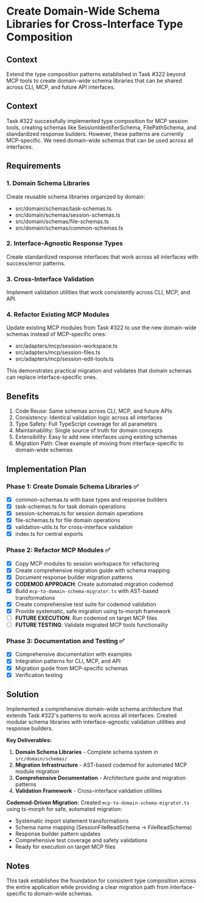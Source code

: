 # Create Domain-Wide Schema Libraries for Cross-Interface Type Composition

## Context

Extend the type composition patterns established in Task #322 beyond MCP tools to create domain-wide schema libraries that can be shared across CLI, MCP, and future API interfaces.

## Context

Task #322 successfully implemented type composition for MCP session tools, creating schemas like SessionIdentifierSchema, FilePathSchema, and standardized response builders. However, these patterns are currently MCP-specific. We need domain-wide schemas that can be used across all interfaces.

## Requirements

### 1. Domain Schema Libraries

Create reusable schema libraries organized by domain:
- src/domain/schemas/task-schemas.ts
- src/domain/schemas/session-schemas.ts  
- src/domain/schemas/file-schemas.ts
- src/domain/schemas/common-schemas.ts

### 2. Interface-Agnostic Response Types

Create standardized response interfaces that work across all interfaces with success/error patterns.

### 3. Cross-Interface Validation

Implement validation utilities that work consistently across CLI, MCP, and API.

### 4. Refactor Existing MCP Modules

Update existing MCP modules from Task #322 to use the new domain-wide schemas instead of MCP-specific ones:
- src/adapters/mcp/session-workspace.ts
- src/adapters/mcp/session-files.ts
- src/adapters/mcp/session-edit-tools.ts

This demonstrates practical migration and validates that domain schemas can replace interface-specific ones.

## Benefits

1. Code Reuse: Same schemas across CLI, MCP, and future APIs
2. Consistency: Identical validation logic across all interfaces
3. Type Safety: Full TypeScript coverage for all parameters
4. Maintainability: Single source of truth for domain concepts
5. Extensibility: Easy to add new interfaces using existing schemas
6. Migration Path: Clear example of moving from interface-specific to domain-wide schemas

## Implementation Plan

### Phase 1: Create Domain Schema Libraries ✅
- [x] common-schemas.ts with base types and response builders
- [x] task-schemas.ts for task domain operations
- [x] session-schemas.ts for session domain operations
- [x] file-schemas.ts for file domain operations
- [x] validation-utils.ts for cross-interface validation
- [x] index.ts for central exports

### Phase 2: Refactor MCP Modules ✅
- [x] Copy MCP modules to session workspace for refactoring
- [x] Create comprehensive migration guide with schema mapping
- [x] Document response builder migration patterns
- [x] **CODEMOD APPROACH**: Create automated migration codemod
- [x] Build `mcp-to-domain-schema-migrator.ts` with AST-based transformations
- [x] Create comprehensive test suite for codemod validation
- [x] Provide systematic, safe migration using ts-morph framework
- [ ] **FUTURE EXECUTION**: Run codemod on target MCP files
- [ ] **FUTURE TESTING**: Validate migrated MCP tools functionality

### Phase 3: Documentation and Testing ✅
- [x] Comprehensive documentation with examples
- [x] Integration patterns for CLI, MCP, and API
- [x] Migration guide from MCP-specific schemas
- [x] Verification testing

## Solution

Implemented a comprehensive domain-wide schema architecture that extends Task #322's patterns to work across all interfaces. Created modular schema libraries with interface-agnostic validation utilities and response builders.

**Key Deliverables:**
1. **Domain Schema Libraries** - Complete schema system in `src/domain/schemas/`
2. **Migration Infrastructure** - AST-based codemod for automated MCP module migration
3. **Comprehensive Documentation** - Architecture guide and migration patterns
4. **Validation Framework** - Cross-interface validation utilities

**Codemod-Driven Migration:**
Created `mcp-to-domain-schema-migrator.ts` using ts-morph for safe, automated migration:
- Systematic import statement transformations
- Schema name mapping (SessionFileReadSchema → FileReadSchema)
- Response builder pattern updates
- Comprehensive test coverage and safety validations
- Ready for execution on target MCP files

## Notes

This task establishes the foundation for consistent type composition across the entire application while providing a clear migration path from interface-specific to domain-wide schemas.

